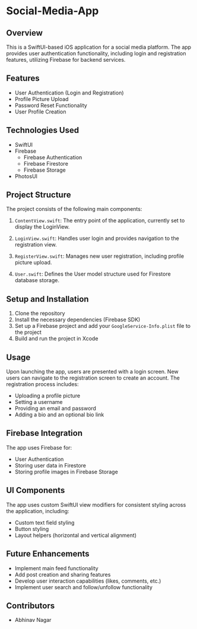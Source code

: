 # Social-Media-App

## Overview
This is a SwiftUI-based iOS application for a social media platform. The app provides user authentication functionality, including login and registration features, utilizing Firebase for backend services.

## Features
- User Authentication (Login and Registration)
- Profile Picture Upload
- Password Reset Functionality
- User Profile Creation

## Technologies Used
- SwiftUI
- Firebase
  - Firebase Authentication
  - Firebase Firestore
  - Firebase Storage
- PhotosUI

## Project Structure
The project consists of the following main components:

1. `ContentView.swift`: The entry point of the application, currently set to display the LoginView.

2. `LoginView.swift`: Handles user login and provides navigation to the registration view.

3. `RegisterView.swift`: Manages new user registration, including profile picture upload.

4. `User.swift`: Defines the User model structure used for Firestore database storage.

## Setup and Installation
1. Clone the repository
2. Install the necessary dependencies (Firebase SDK)
3. Set up a Firebase project and add your `GoogleService-Info.plist` file to the project
4. Build and run the project in Xcode

## Usage
Upon launching the app, users are presented with a login screen. New users can navigate to the registration screen to create an account. The registration process includes:
- Uploading a profile picture
- Setting a username
- Providing an email and password
- Adding a bio and an optional bio link

## Firebase Integration
The app uses Firebase for:
- User Authentication
- Storing user data in Firestore
- Storing profile images in Firebase Storage

## UI Components
The app uses custom SwiftUI view modifiers for consistent styling across the application, including:
- Custom text field styling
- Button styling
- Layout helpers (horizontal and vertical alignment)

## Future Enhancements
- Implement main feed functionality
- Add post creation and sharing features
- Develop user interaction capabilities (likes, comments, etc.)
- Implement user search and follow/unfollow functionality

## Contributors
- Abhinav Nagar
